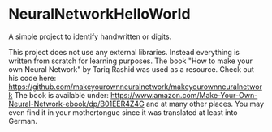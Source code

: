 # NeuralNetworkHelloWorld
A simple project to identify handwritten or digits.

This project does not use any external libraries. Instead everything is written from scratch for learning purposes.
The book "How to make your own Neural Network" by Tariq Rashid was used as a resource.
Check out his code here: https://github.com/makeyourownneuralnetwork/makeyourownneuralnetwork
The book is available under: https://www.amazon.com/Make-Your-Own-Neural-Network-ebook/dp/B01EER4Z4G and at many other places. You may even find it in your mothertongue since it was translated at least into German.

